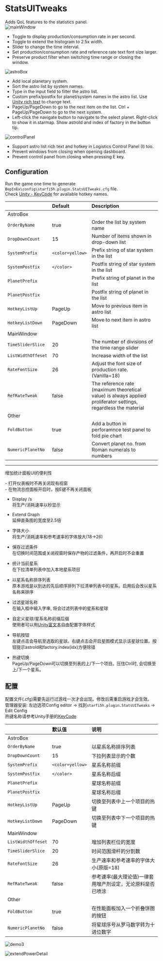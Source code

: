 # StatsUITweaks


Adds QoL features to the statistics panel.  
![mainWindow](https://raw.githubusercontent.com/starfi5h/DSP_Mod_Support/dev/StatsUITweaks/img/mainWindow.png)
- Toggle to display production/consumption rate in per second.
- Toggle to extend the histogram to 2.5x width.
- Slider to change the time interval.
- Set production/consumption rate and reference rate text font size larger.
- Preserve product filter when switching time range or closing the window.

![astroBox](https://raw.githubusercontent.com/starfi5h/DSP_Mod_Support/dev/StatsUITweaks/img/astroBox.jpg)  
- Add local planetary system.  
- Sort the astro list by system names.  
- Type in the input field to filter the astro list.  
- Custom prefix/postfix for planet/system names in the astro list. Use [Unity rich text](https://docs.unity3d.com/2018.4/Documentation/Manual/StyledText.html) to change text.  
- PageUp/PageDown to go to the next item on the list. Ctrl + PageUp/PageDown to go to the next system.  
- Left-click the navigate button to navigate to the select planet. Right-click to show it in starmap. Show astroId and index of factory in the button tip.  

![controlPanel](https://raw.githubusercontent.com/starfi5h/DSP_Mod_Support/dev/StatsUITweaks/img/controlPanel.png)  
- Support astro list rich text and hotkey in Logistics Control Panel (I) too.  
- Prevent windows from closing when opening dashboard.
- Prevent control panel from closing when pressing E key.

## Configuration
Run the game one time to generate `BepInEx\config\starfi5h.plugin.StatsUITweaks.cfg` file.  
Check [Unity - KeyCode](https://docs.unity3d.com/2018.4/Documentation/ScriptReference/KeyCode.html) for available hotkey names.  

| | Default | Description |
| :----- | :------ | :---------- |
| AstroBox | | |
| `OrderByName`     | true           | Order the list by system name |
| `DropDownCount`   | 15             | Number of items shown in drop-down list |
| `SystemPrefix`    | `<color=yellow>` | Prefix string of star system in the list |
| `SystemPostfix`   | `</color>`       | Postfix string of star system in the list |
| `PlanetPrefix`    | `ㅤ`             | Prefix string of planet in the list |
| `PlanetPostfix`   |                | Postfix string of planet in the list |
| `HotkeyListUp`    | PageUp   | Move to previous item in astro list |
| `HotkeyListDown`    | PageDown | Move to next item in astro list |
| MainWindow | | |
| `TimeSliderSlice` | 20     | The number of divisions of the time range slider |
| `ListWidthOffeset`| 70     | Increase width of the list |
| `RateFontSize`    | 26     | Adjust the font size of production rate. (Vanilla=18) |
| `RefRateTweak`    | false  | The reference rate (maximum theoretical value) is always applied proliferator settings, regardless the material |
| Other | | |
| `FoldButton`      | true   | Add a button in perforamnce test panel to fold pie chart |
| `NumericPlanetNo` | false  | Convert planet no. from Roman numerals to numbers |

----

增加统计面板UI的便利性

\- 打开仪表板时不再关闭现有视窗  
\- 在物流总控面板开启时，按E键不再关闭面板  

- Display /s  
将生产/消耗速率以秒显示

- Extend Graph  
延伸直条图的宽度至2.5倍

- 字体大小  
将生产/消耗速率和参考速率的字体放大(18->26)

- 保存过滤条件  
在切换时间范围或关闭视窗时保存产物的过滤条件，再开启时不会重置

- 统计当前星系  
在下拉清单列表中加入本地星系项目

- 以星系名称排序列表  
原本游戏是以到达的先后顺序排列下拉清单列表中的星系。启用后会改以星系名称来排序

- 过滤星球名称  
在输入框中输入字串, 将会过滤列表中的星系和星球

- 自定义星球/星系名称前缀后缀  
使用者可以用[Unity富文本](https://docs.unity3d.com/2018.4/Documentation/Manual/StyledText.html)自由配置字体样式

- 导航按钮  
左键点击会导航至选取的星球。右键点击会开启星图模式显示该星球位置。按钮提示astroId和factory.index(idx)方便除错  

- 热键切换  
PageUp/PageDown可以切换至列表的上/下一个项目。压住Ctrl时, 会切换至上/下一个星系。

## 配置   
配置文件(.cfg)需要先运行过游戏一次才会出现。修改后需重启游戏才会生效。    
管理器安装: 左边选项Config editor -> 找到`starfi5h.plugin.StatsUITweaks` -> Edit Config  
热键名称请参考Unity手册的[KeyCode](https://docs.unity3d.com/2018.4/Documentation/ScriptReference/KeyCode.html)  
 
| | 默认值 | 说明 | 
| :----- | :------ | :---------- |
| AstroBox | | |
| `OrderByName`     | true           | 以星系名称排序列表 |
| `DropDownCount`   | 15             | 下拉列表显示的个数 |
| `SystemPrefix`    | `<color=yellow>` | 星系名称前缀 |
| `SystemPostfix`   | `</color>`       | 星系名称后缀 |
| `PlanetPrefix`    | `ㅤ`             | 星球名称前缀 |
| `PlanetPostfix`   |                | 星球名称后缀 |
| `HotkeyListUp`    | PageUp   | 切换至列表中上一个项目的热键 |
| `HotkeyListDown`  | PageDown | 切换至列表中下一个项目的热键 |
| MainWindow | | |
| `ListWidthOffeset`| 70       | 增加列表栏位的宽度 |
| `TimeSliderSlice` | 20       | 时间范围滑杆的分割数 |
| `RateFontSize`    | 26       | 生产速率和参考速率的字体大小(原版=18) |
| `RefRateTweak`    | false    | 参考速率(最大理论值)一律套用增产剂设定，无论原料是否已喷涂 |
| Other | | |
| `FoldButton`      | true     | 在性能面板加入一个折叠饼图的按钮 |
| `NumericPlanetNo` | false    | 将星球序号从罗马数字转为十进位数字 |

![demo3](https://raw.githubusercontent.com/starfi5h/DSP_Mod_Support/dev/StatsUITweaks/img/demo3.jpg)  

![extendPowerDetail](https://raw.githubusercontent.com/starfi5h/DSP_Mod_Support/dev/StatsUITweaks/img/extendPowerDetail.png)  